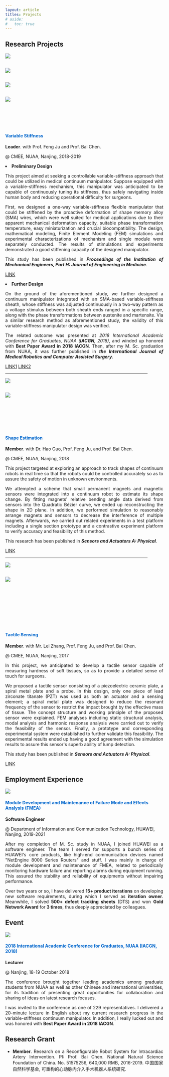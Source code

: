 ```yaml
---
layout: article
titles: Projects
# aside:
#   toc: true
---
```


## Research Projects
<div class="item">
  <div class="item__image">
    <img class="image image--xl shadow" src="/assets/projects/projects/variable_stiffness_1.png" style="margin-bottom: 30px;"/><br>
    <img class="image image--xl shadow" src="/assets/projects/projects/variable_stiffness_2.png" style="margin-bottom: 30px;"/><br>
    <img class="image image--xl shadow" src="/assets/projects/projects/variable_stiffness_3.png" style="margin-bottom: 30px;"/><br>
    <img class="image image--xl shadow" src="/assets/projects/projects/variable_stiffness_4.png" style="margin-bottom: 80px;"/>
  </div>
  <div class="item__content">
    <div class="item__header">
      <h4 style="color:#0066CC">Variable Stiffness</h4>
    </div>
    <div class="item__description">
      <p><b>Leader</b>. with Prof. Feng Ju and Prof. Bai Chen.</p>
      <p>@ CMEE, NUAA, Nanjing, 2018-2019</p>
      <p><li><b>Preliminary Design</b></li></p>
      <p style ="text-align:justify;">This project aimed at seeking a controllable variable-stiffness approach that could be utilized in medical continuum manipulator. Suppose equipped with a variable-stiffness mechanism, this manipulator was anticipated to be capable of continuously tuning its stiffness, thus safely navigating inside human body and reducing operational difficulty for surgeons.</p>
      <p style ="text-align:justify;">First, we designed a one-way variable-stiffness flexible manipulator that could be stiffened by the proactive deformation of shape memory alloy (SMA) wires, which were well suited for medical applications due to their apparent mechanical deformation capacity, suitable phase transformation temperature, easy miniaturization and crucial biocompatibility. The design, mathematical modeling, Finite Element Modeling (FEM) simulations and experimental characterizations of mechanism and single module were separately conducted. The results of stimulations and experiments demonstrated a good stiffening capacity of the designed manipulator.</p>
      <p style ="text-align:justify;">This study has been published in <b><i>Proceedings of the Institution of Mechanical Engineers, Part H: Journal of Engineering in Medicine</i></b>.</p>
      <p>
        <a class="button button--info button--pill" href="https://journals.sagepub.com/doi/10.1177/0954411918802922" target="_blank" rel="noopener noreferrer">LINK</a>
      </p>
      <p><li><b>Further Design</b></li></p>
      <p style ="text-align:justify;">On the ground of the aforementioned study, we further designed a continuum manipulator integrated with an SMA-based variable-stiffness sheath, whose stiffness was adjusted continuously in a two-way pattern as a voltage stimulus between both sheath ends ranged in a specific range, along with the phase transformations between austenite and martensite. Via a similar research method as aforementioned study, the validity of this variable-stiffness manipulator design was verified.</p>
      <p style ="text-align:justify;">The related outcome was presented at <i>2018 International Academic Conference for Graduates, NUAA (<b>IACGN</b>, 2018)</i>, and winded up honored with <b>Best Paper Award in 2018 IACGN</b>. Then, after my M. Sc. graduation from NUAA, it was further published in <b><i>the International Journal of Medical Robotics and Computer Assisted Surgery</i></b>.</p>
      <p>
        <a class="button button--info button--pill" href="/assets/publications/journals/conference-iacgn_2018.pdf" download="IACGN2018_Volume5.pdf">LINK1</a>
        <a class="button button--info button--pill" href="https://onlinelibrary.wiley.com/doi/10.1002/rcs.2081" target="_blank" rel="noopener noreferrer">LINK2</a>
      </p>
    </div>
  </div>
</div>

<hr style="filter: alpha(opacity=20,finishopacity=0,style=1)" width="90%" color=grey size=0.3>

<div class="item">
  <div class="item__image">
    <img class="image image--xl shadow" src="/assets/projects/projects/shape_estimation_1.png" style="margin-bottom: 30px;"/><br>
    <img class="image image--xl shadow" src="/assets/projects/projects/shape_estimation_2.png" style="margin-bottom: 100px;"/>
  </div>
  <div class="item__content">
    <div class="item__header">
      <h4 style="color:#0066CC">Shape Estimation</h4>
    </div>
    <div class="item__description">
      <p><b>Member</b>. with Dr. Hao Guo, Prof. Feng Ju, and Prof. Bai Chen.</p>
      <p>@ CMEE, NUAA, Nanjing, 2018</p>
      <p style ="text-align:justify;">This project targeted at exploring an approach to track shapes of continuum robots in real time so that the robots could be controlled accurately so as to assure the safety of motion in unknown environments.</p>
      <p style ="text-align:justify;">We attempted a scheme that small permanent magnets and magnetic sensors were integrated into a continuum robot to estimate its shape change. By fitting magnets' relative bending angle data derived from sensors into the Quadratic Bézier curve, we ended up reconstructing the shape in 2D plane. In addition, we performed simulation to reasonably arrange magnets and sensors to decrease the interference of multiple magnets. Afterwards, we carried out related experiments in a test platform including a single section prototype and a contrastive experiment platform to verify accuracy and feasibility of this method.</p>
      <p>This research has been published in <b><i>Sensors and Actuators A: Physical</i></b>.</p>
      <p>
        <a class="button button--info button--pill" href="https://doi.org/10.1016/j.sna.2018.11.030" target="_blank" rel="noopener noreferrer">LINK</a>
      </p>
    </div>
  </div>
</div>

<hr style="filter: alpha(opacity=20,finishopacity=0,style=1)" width="90%" color=grey size=0.3>

<div class="item">
  <div class="item__image">
    <img class="image image--xl shadow" src="/assets/projects/projects/tactile_sensing_1.png"  style="margin-bottom: 30px;"/><br>
    <img class="image image--xl shadow" src="/assets/projects/projects/tactile_sensing_2.png" style="margin-bottom: 140px;"/>
  </div>
  <div class="item__content">
    <div class="item__header">
      <h4  style="color:#0066CC">Tactile Sensing</h4>
    </div>
    <div class="item__description">
      <p><b>Member</b>. with Mr. Lei Zhang, Prof. Feng Ju, and Prof. Bai Chen.</p>
      <p>@ CMEE, NUAA, Nanjing, 2017</p>
      <p style ="text-align:justify;">In this project, we anticipated to develop a tactile sensor capable of measuring hardness of soft tissues, so as to provide a detailed sense of touch for surgeons.</p>
      <p style ="text-align:justify;">We proposed a tactile sensor consisting of a piezoelectric ceramic plate, a spiral metal plate and a probe. In this design, only one piece of lead zirconate titanate (PZT) was used as both an actuator and a sensing element; a spiral metal plate was designed to reduce the resonant frequency of the sensor to restrict the impact brought by the effective mass of tissue. The concept structure and working principle of the proposed sensor were explained. FEM analyses including static structural analysis, modal analysis and harmonic response analysis were carried out to verify the feasibility of the sensor. Finally, a prototype and corresponding experimental system were established to further validate this feasibility. The experimental results ended up having a good agreement with the simulation results to assure this sensor's superb ability of lump detection.</p>
      <p style ="text-align:justify;">This study has been published in <b><i>Sensors and Actuators A: Physical</i></b>.</p>
      <p>
        <a class="button button--info button--pill" href="https://doi.org/10.1016/j.sna.2017.09.012" target="_blank" rel="noopener noreferrer">LINK</a>
      </p>
    </div>
  </div>
</div>

## Employment Experience
<div class="item">
  <div class="item__image">
    <img class="image image--xl shadow" src="/assets/projects/employments/huawei_NE8000_series.png"/>
  </div>
  <div class="item__content">
    <div class="item__header">
      <h4 style="color:#0066CC">Module Development and Maintenance of Failure Mode and Effects Analysis (FMEA)</h4>
    </div>
    <div class="item__description">
      <p><b>Software Engineer</b></p>
      <p>@ Department of Information and Communication Technology, HUAWEI, Nanjing, 2019-2021</p>
      <p style ="text-align:justify;">After my completion of M. Sc. study in NUAA, I joined HUAWEI as a software engineer. The team I served for supports a bunch series of HUAWEI's core products, like high-end communication devices named "NetEngine 8000 Series Routers" and stuff. I was mainly in charge of module development and maintenance of FMEA, related to periodically monitoring hardware failure and reporting alarms during equipment running. This assured the stability and reliability of equipments without impairing performance.</p>
      <p style ="text-align:justify;">Over two years or so, I have delivered <b>15+ product iterations</b> on developing new software requirements, during which I served as <b>iteration owner</b>. Meanwhile, I solved <b>500+ defect tracking sheets</b> (DTS) and won <b>Gold Network Award</b> for <b>3 times</b>, thus deeply appreciated by colleagues.</p>
    </div>
  </div>
</div>

## Event
<div class="item">
  <div class="item__image">
    <img class="image image--xl shadow" src="/assets/projects/events/IACGN_2018.png"/>
  </div>
  <div class="item__content">
    <div class="item__header">
      <h4 style="color:#0066CC">2018 International Academic Conference for Graduates, NUAA (IACGN, 2018)</h4>
    </div>
    <div class="item__description">
      <p><b>Lecturer</b></p>
      <p>@ Nanjing, 18-19 October 2018</p>
      <p style ="text-align:justify;">The conference brought together leading academics among graduate students from NUAA as well as other Chinese and international universities, for its tradition of presenting great opportunities for collaboration and sharing of ideas on latest research focuses. </p>
      <p style ="text-align:justify;">I was invited to the conference as one of 229 representatives. I delivered a 20-minute lecture in English about my current research progress in the variable-stiffness continuum manipulator. In addition, I really lucked out and was honored with <b>Best Paper Award in 2018 IACGN</b>.</p>
    </div>
  </div>
</div>

## Research Grant
- <p style ="text-align:justify;"><b>Member</b>. Research on a Reconfigurable Robot System for Intracardiac Artery Intervention. PI: Prof. Bai Chen. National Natural Science Foundation of China. No. 51575256, 640,000 RMB, 2016-2019. 中国国家自然科学基金, 可重构的心动脉内介入手术机器人系统研究.</p>
